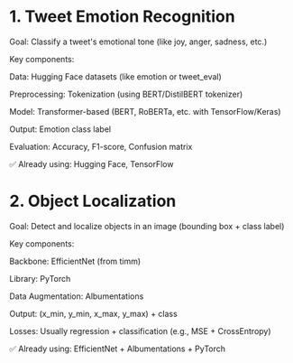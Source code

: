 # 1. Tweet Emotion Recognition
Goal: Classify a tweet's emotional tone (like joy, anger, sadness, etc.)

Key components:

Data: Hugging Face datasets (like emotion or tweet_eval)

Preprocessing: Tokenization (using BERT/DistilBERT tokenizer)

Model: Transformer-based (BERT, RoBERTa, etc. with TensorFlow/Keras)

Output: Emotion class label

Evaluation: Accuracy, F1-score, Confusion matrix

✅ Already using: Hugging Face, TensorFlow



# 2. Object Localization
Goal: Detect and localize objects in an image (bounding box + class label)

Key components:

Backbone: EfficientNet (from timm)

Library: PyTorch

Data Augmentation: Albumentations

Output: (x_min, y_min, x_max, y_max) + class

Losses: Usually regression + classification (e.g., MSE + CrossEntropy)

✅ Already using: EfficientNet + Albumentations + PyTorch
